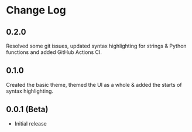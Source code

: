 # Change Log

## 0.2.0

Resolved some git issues, updated syntax highlighting for strings & Python functions and added GitHub Actions CI.

## 0.1.0

Created the basic theme, themed the UI as a whole & added the starts of syntax highlighting.

## 0.0.1 (Beta)

- Initial release
